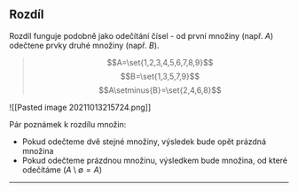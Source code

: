 ## Rozdíl

Rozdíl funguje podobně jako odečítání čísel - od první množiny (např. $A$) odečtene prvky druhé množiny (např. $B$).

>$$A=\set{1,2,3,4,5,6,7,8,9}$$
>$$B=\set{1,3,5,7,9}$$
>$$A\setminus{B}=\set{2,4,6,8}$$

![[Pasted image 20211013215724.png]]

Pár poznámek k rozdílu množin:
- Pokud odečteme dvě stejné množiny, výsledek bude opět prázdná množina
- Pokud odečteme prázdnou množinu, výsledkem bude množina, od které odečítáme ($A\setminus\emptyset=A$)

---